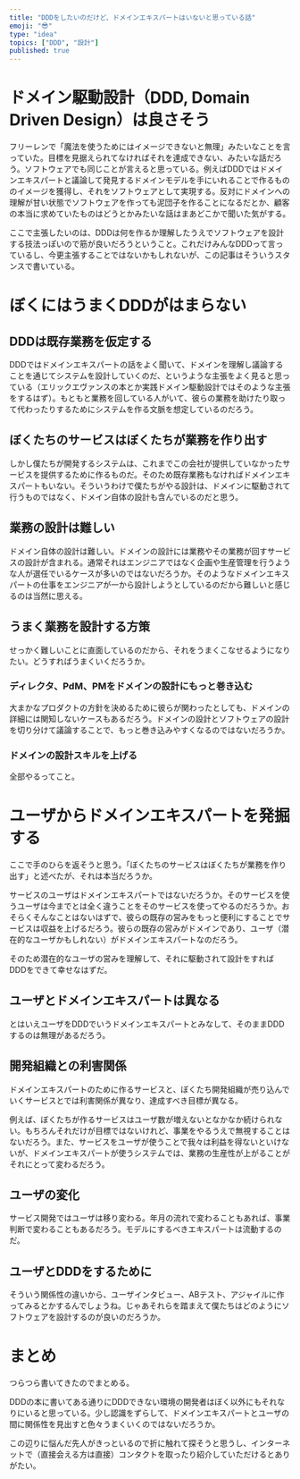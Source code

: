 ```yaml
---
title: "DDDをしたいのだけど、ドメインエキスパートはいないと思っている話"
emoji: "😎"
type: "idea"
topics: ["DDD", "設計"]
published: true
---
```


# ドメイン駆動設計（DDD, Domain Driven Design）は良さそう

フリーレンで「魔法を使うためにはイメージできないと無理」みたいなことを言っていた。目標を見据えられてなければそれを達成できない、みたいな話だろう。ソフトウェアでも同じことが言えると思っている。例えばDDDではドメインエキスパートと議論して発見するドメインモデルを手にいれることで作るもののイメージを獲得し、それをソフトウェアとして実現する。反対にドメインへの理解が甘い状態でソフトウェアを作っても泥団子を作ることになるだとか、顧客の本当に求めていたものはどうとかみたいな話はまあどこかで聞いた気がする。

ここで主張したいのは、DDDは何を作るか理解したうえでソフトウェアを設計する技法っぽいので筋が良いだろうということ。これだけみんなDDDって言っているし、今更主張することではないかもしれないが、この記事はそういうスタンスで書いている。

# ぼくにはうまくDDDがはまらない

## DDDは既存業務を仮定する

DDDではドメインエキスパートの話をよく聞いて、ドメインを理解し議論することを通じてシステムを設計していくのだ、というような主張をよく見ると思っている（エリックエヴァンスの本とか実践ドメイン駆動設計ではそのような主張をするはず）。もともと業務を回している人がいて、彼らの業務を助けたり取って代わったりするためにシステムを作る文脈を想定しているのだろう。

## ぼくたちのサービスはぼくたちが業務を作り出す

しかし僕たちが開発するシステムは、これまでこの会社が提供していなかったサービスを提供するために作るものだ。そのため既存業務もなければドメインエキスパートもいない。そういうわけで僕たちがやる設計は、ドメインに駆動されて行うものではなく、ドメイン自体の設計も含んでいるのだと思う。

## 業務の設計は難しい

ドメイン自体の設計は難しい。ドメインの設計には業務やその業務が回すサービスの設計が含まれる。通常それはエンジニアではなく企画や生産管理を行うような人が選任でいるケースが多いのではないだろうか。そのようなドメインエキスパートの仕事をエンジニアが一から設計しようとしているのだから難しいと感じるのは当然に思える。

## うまく業務を設計する方策

せっかく難しいことに直面しているのだから、それをうまくこなせるようになりたい。どうすればうまくいくだろうか。

### ディレクタ、PdM、PMをドメインの設計にもっと巻き込む

大まかなプロダクトの方針を決めるために彼らが関わったとしても、ドメインの詳細には関知しないケースもあるだろう。ドメインの設計とソフトウェアの設計を切り分けて議論することで、もっと巻き込みやすくなるのではないだろうか。
  
### ドメインの設計スキルを上げる

全部やるってこと。

# ユーザからドメインエキスパートを発掘する

ここで手のひらを返そうと思う。「ぼくたちのサービスはぼくたちが業務を作り出す」と述べたが、それは本当だろうか。

サービスのユーザはドメインエキスパートではないだろうか。そのサービスを使うユーザは今までとは全く違うことをそのサービスを使ってやるのだろうか。おそらくそんなことはないはずで、彼らの既存の営みをもっと便利にすることでサービスは収益を上げるだろう。彼らの既存の営みがドメインであり、ユーザ（潜在的なユーザかもしれない）がドメインエキスパートなのだろう。

そのため潜在的なユーザの営みを理解して、それに駆動されて設計をすればDDDをできて幸せなはずだ。

## ユーザとドメインエキスパートは異なる

とはいえユーザをDDDでいうドメインエキスパートとみなして、そのままDDDするのは無理があるだろう。

## 開発組織との利害関係

ドメインエキスパートのために作るサービスと、ぼくたち開発組織が売り込んでいくサービスとでは利害関係が異なり、達成すべき目標が異なる。

例えば、ぼくたちが作るサービスはユーザ数が増えないとなかなか続けられない。もちろんそれだけが目標ではないけれど、事業をやるうえで無視することはないだろう。また、サービスをユーザが使うことで我々は利益を得ないといけないが、ドメインエキスパートが使うシステムでは、業務の生産性が上がることがそれにとって変わるだろう。

## ユーザの変化

サービス開発ではユーザは移り変わる。年月の流れで変わることもあれば、事業判断で変わることもあるだろう。モデルにするべきエキスパートは流動するのだ。
 
## ユーザとDDDをするために

そういう関係性の違いから、ユーザインタビュー、ABテスト、アジャイルに作ってみるとかするんでしょうね。じゃあそれらを踏まえて僕たちはどのようにソフトウェアを設計するのが良いのだろうか。

# まとめ

つらつら書いてきたのでまとめる。

DDDの本に書いてある通りにDDDできない環境の開発者はぼく以外にもそれなりにいると思っている。少し認識をずらして、ドメインエキスパートとユーザの間に関係性を見出すと色々うまくいくのではないだろうか。

この辺りに悩んだ先人がきっといるので折に触れて探そうと思うし、インターネットで（直接会える方は直接）コンタクトを取ったり紹介していただけるとありがたい。
